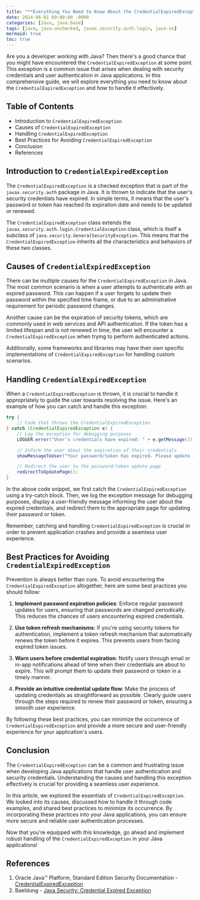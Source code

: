 ```yaml
---
title: "**Everything You Need to Know About the CredentialExpiredException in Java**"
date: 2024-06-01 09:00:00 -0000
categories: [Java, java.base]
tags: [java, java-unchecked, javax.security.auth.login, java-se]
mermaid: true
toc: true
---
```



Are you a developer working with Java? Then there's a good chance that you might have encountered the `CredentialExpiredException` at some point. This exception is a common issue that arises when dealing with security credentials and user authentication in Java applications. In this comprehensive guide, we will explore everything you need to know about the `CredentialExpiredException` and how to handle it effectively.

## Table of Contents
- Introduction to `CredentialExpiredException`
- Causes of `CredentialExpiredException`
- Handling `CredentialExpiredException`
- Best Practices for Avoiding `CredentialExpiredException`
- Conclusion
- References

## Introduction to `CredentialExpiredException`
The `CredentialExpiredException` is a checked exception that is part of the `javax.security.auth` package in Java. It is thrown to indicate that the user's security credentials have expired. In simple terms, it means that the user's password or token has reached its expiration date and needs to be updated or renewed.

The `CredentialExpiredException` class extends the `javax.security.auth.login.CredentialException` class, which is itself a subclass of `java.security.GeneralSecurityException`. This means that the `CredentialExpiredException` inherits all the characteristics and behaviors of these two classes.

## Causes of `CredentialExpiredException`
There can be multiple causes for the `CredentialExpiredException` in Java. The most common scenario is when a user attempts to authenticate with an expired password. This can happen if a user forgets to update their password within the specified time frame, or due to an administrative requirement for periodic password changes.

Another cause can be the expiration of security tokens, which are commonly used in web services and API authentication. If the token has a limited lifespan and is not renewed in time, the user will encounter a `CredentialExpiredException` when trying to perform authenticated actions.

Additionally, some frameworks and libraries may have their own specific implementations of `CredentialExpiredException` for handling custom scenarios.

## Handling `CredentialExpiredException`
When a `CredentialExpiredException` is thrown, it is crucial to handle it appropriately to guide the user towards resolving the issue. Here's an example of how you can catch and handle this exception:

```java
try {
    // Code that throws the CredentialExpiredException
} catch (CredentialExpiredException e) {
    // Log the exception for debugging purposes
    LOGGER.error("User's credentials have expired: " + e.getMessage());

    // Inform the user about the expiration of their credentials
    showMessageToUser("Your password/token has expired. Please update it.");

    // Redirect the user to the password/token update page
    redirectToUpdatePage();
}
```

In the above code snippet, we first catch the `CredentialExpiredException` using a try-catch block. Then, we log the exception message for debugging purposes, display a user-friendly message informing the user about the expired credentials, and redirect them to the appropriate page for updating their password or token.

Remember, catching and handling `CredentialExpiredException` is crucial in order to prevent application crashes and provide a seamless user experience.

## Best Practices for Avoiding `CredentialExpiredException`
Prevention is always better than cure. To avoid encountering the `CredentialExpiredException` altogether, here are some best practices you should follow:

1. **Implement password expiration policies**: Enforce regular password updates for users, ensuring that passwords are changed periodically. This reduces the chances of users encountering expired credentials.

2. **Use token refresh mechanisms**: If you're using security tokens for authentication, implement a token refresh mechanism that automatically renews the token before it expires. This prevents users from facing expired token issues.

3. **Warn users before credential expiration**: Notify users through email or in-app notifications ahead of time when their credentials are about to expire. This will prompt them to update their password or token in a timely manner.

4. **Provide an intuitive credential update flow**: Make the process of updating credentials as straightforward as possible. Clearly guide users through the steps required to renew their password or token, ensuring a smooth user experience.

By following these best practices, you can minimize the occurrence of `CredentialExpiredException` and provide a more secure and user-friendly experience for your application's users.

## Conclusion
The `CredentialExpiredException` can be a common and frustrating issue when developing Java applications that handle user authentication and security credentials. Understanding the causes and handling this exception effectively is crucial for providing a seamless user experience.

In this article, we explored the essentials of `CredentialExpiredException`. We looked into its causes, discussed how to handle it through code examples, and shared best practices to minimize its occurrence. By incorporating these practices into your Java applications, you can ensure more secure and reliable user authentication processes.

Now that you're equipped with this knowledge, go ahead and implement robust handling of the `CredentialExpiredException` in your Java applications!

## References
1. Oracle Java™ Platform, Standard Edition Security Documentation - [CredentialExpiredException](https://docs.oracle.com/en/java/javase/11/docs/api/java.security.auth/javax/security/auth/login/CredentialExpiredException.html)
2. Baeldung - [Java Security: Credential Expired Exception](https://www.baeldung.com/java-credential-expired-exception)